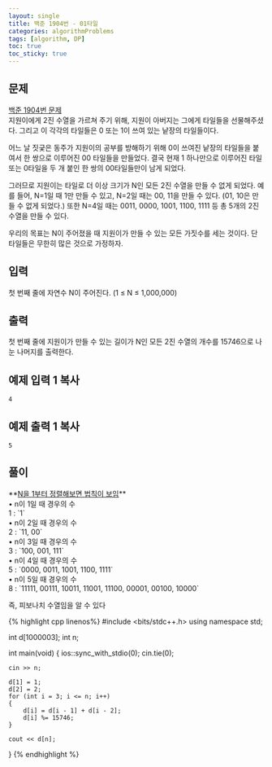 ```yaml
---
layout: single
title: 백준 1904번 - 01타일
categories: algorithmProblems
tags: [algorithm, DP]
toc: true
toc_sticky: true
---
```


## 문제
[백준 1904번 문제](https://www.acmicpc.net/problem/1904) <br>
지원이에게 2진 수열을 가르쳐 주기 위해, 지원이 아버지는 그에게 타일들을 선물해주셨다. 그리고 이 각각의 타일들은 0 또는 1이 쓰여 있는 낱장의 타일들이다.

어느 날 짓궂은 동주가 지원이의 공부를 방해하기 위해 0이 쓰여진 낱장의 타일들을 붙여서 한 쌍으로 이루어진 00 타일들을 만들었다. 결국 현재 1 하나만으로 이루어진 타일 또는 0타일을 두 개 붙인 한 쌍의 00타일들만이 남게 되었다.

그러므로 지원이는 타일로 더 이상 크기가 N인 모든 2진 수열을 만들 수 없게 되었다. 예를 들어, N=1일 때 1만 만들 수 있고, N=2일 때는 00, 11을 만들 수 있다. (01, 10은 만들 수 없게 되었다.) 또한 N=4일 때는 0011, 0000, 1001, 1100, 1111 등 총 5개의 2진 수열을 만들 수 있다.

우리의 목표는 N이 주어졌을 때 지원이가 만들 수 있는 모든 가짓수를 세는 것이다. 단 타일들은 무한히 많은 것으로 가정하자.

## 입력

첫 번째 줄에 자연수 N이 주어진다. (1 ≤ N ≤ 1,000,000)

## 출력

첫 번째 줄에 지원이가 만들 수 있는 길이가 N인 모든 2진 수열의 개수를 15746으로 나눈 나머지를 출력한다.

## 예제 입력 1 복사

```
4
```

## 예제 출력 1 복사

```
5
```

## 풀이
<div class="notice--info" markdown="1">
**<u>N을 1부터 정렬해보면 법칙이 보임</u>** <br>
• n이 1일 때 경우의 수 <br>
	1 : `1` <br>
• n이 2일 때 경우의 수 <br>
	2 : `11, 00` <br>
• n이 3일 때 경우의 수 <br>
	3 : `100, 001, 111` <br>
• n이 4일 때 경우의 수 <br>
	5 : `0000, 0011, 1001, 1100, 1111` <br>
• n이 5일 때 경우의 수 <br>
	8 : `11111, 00111, 10011, 11001, 11100, 00001, 00100, 10000` <br>
    
즉, 피보나치 수열임을 알 수 있다
</div>

{% highlight cpp linenos%}
#include <bits/stdc++.h>
using namespace std;

int d[1000003];
int n;

int main(void) 
{
	ios::sync_with_stdio(0);
	cin.tie(0);

	cin >> n;

	d[1] = 1;
	d[2] = 2;
	for (int i = 3; i <= n; i++)
	{
		d[i] = d[i - 1] + d[i - 2];
		d[i] %= 15746;
	}

	cout << d[n];
}
{% endhighlight %}